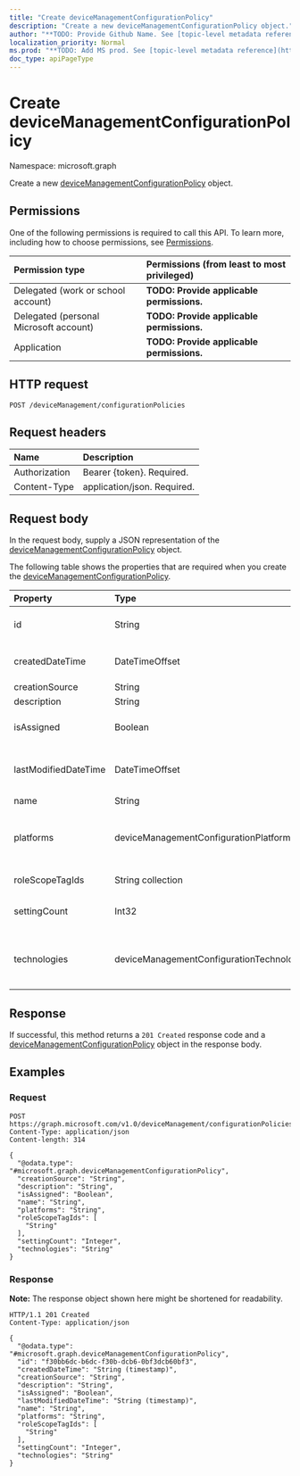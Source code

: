 ```yaml
---
title: "Create deviceManagementConfigurationPolicy"
description: "Create a new deviceManagementConfigurationPolicy object."
author: "**TODO: Provide Github Name. See [topic-level metadata reference](https://msgo.azurewebsites.net/add/document/guidelines/metadata.html#topic-level-metadata)**"
localization_priority: Normal
ms.prod: "**TODO: Add MS prod. See [topic-level metadata reference](https://msgo.azurewebsites.net/add/document/guidelines/metadata.html#topic-level-metadata)**"
doc_type: apiPageType
---
```


# Create deviceManagementConfigurationPolicy
Namespace: microsoft.graph



Create a new [deviceManagementConfigurationPolicy](../resources/devicemanagementconfigurationpolicy.md) object.

## Permissions
One of the following permissions is required to call this API. To learn more, including how to choose permissions, see [Permissions](/graph/permissions-reference).

|Permission type|Permissions (from least to most privileged)|
|:---|:---|
|Delegated (work or school account)|**TODO: Provide applicable permissions.**|
|Delegated (personal Microsoft account)|**TODO: Provide applicable permissions.**|
|Application|**TODO: Provide applicable permissions.**|

## HTTP request

<!-- {
  "blockType": "ignored"
}
-->
``` http
POST /deviceManagement/configurationPolicies
```

## Request headers
|Name|Description|
|:---|:---|
|Authorization|Bearer {token}. Required.|
|Content-Type|application/json. Required.|

## Request body
In the request body, supply a JSON representation of the [deviceManagementConfigurationPolicy](../resources/devicemanagementconfigurationpolicy.md) object.

The following table shows the properties that are required when you create the [deviceManagementConfigurationPolicy](../resources/devicemanagementconfigurationpolicy.md).

|Property|Type|Description|
|:---|:---|:---|
|id|String|**TODO: Add Description** Inherited from [entity](../resources/entity.md)|
|createdDateTime|DateTimeOffset|Policy creation date and time. This property is read-only.|
|creationSource|String|Policy creation source|
|description|String|Policy description|
|isAssigned|Boolean|Policy assignment status. This property is read-only.|
|lastModifiedDateTime|DateTimeOffset|Policy last modification date and time. This property is read-only.|
|name|String|Policy name|
|platforms|deviceManagementConfigurationPlatforms|Platforms for this policy. Possible values are: `none`, `macOS`, `windows10X`, `windows10`.|
|roleScopeTagIds|String collection|List of Scope Tags for this Entity instance.|
|settingCount|Int32|Number of settings. This property is read-only.|
|technologies|deviceManagementConfigurationTechnologies|Technologies for this policy. Possible values are: `none`, `mdm`, `windows10XManagement`, `configManager`.|



## Response

If successful, this method returns a `201 Created` response code and a [deviceManagementConfigurationPolicy](../resources/devicemanagementconfigurationpolicy.md) object in the response body.

## Examples

### Request
<!-- {
  "blockType": "request",
  "name": "create_devicemanagementconfigurationpolicy_from_"
}
-->
``` http
POST https://graph.microsoft.com/v1.0/deviceManagement/configurationPolicies
Content-Type: application/json
Content-length: 314

{
  "@odata.type": "#microsoft.graph.deviceManagementConfigurationPolicy",
  "creationSource": "String",
  "description": "String",
  "isAssigned": "Boolean",
  "name": "String",
  "platforms": "String",
  "roleScopeTagIds": [
    "String"
  ],
  "settingCount": "Integer",
  "technologies": "String"
}
```


### Response
**Note:** The response object shown here might be shortened for readability.
<!-- {
  "blockType": "response",
  "truncated": true,
  "@odata.type": "microsoft.graph.deviceManagementConfigurationPolicy"
}
-->
``` http
HTTP/1.1 201 Created
Content-Type: application/json

{
  "@odata.type": "#microsoft.graph.deviceManagementConfigurationPolicy",
  "id": "f30bb6dc-b6dc-f30b-dcb6-0bf3dcb60bf3",
  "createdDateTime": "String (timestamp)",
  "creationSource": "String",
  "description": "String",
  "isAssigned": "Boolean",
  "lastModifiedDateTime": "String (timestamp)",
  "name": "String",
  "platforms": "String",
  "roleScopeTagIds": [
    "String"
  ],
  "settingCount": "Integer",
  "technologies": "String"
}
```

